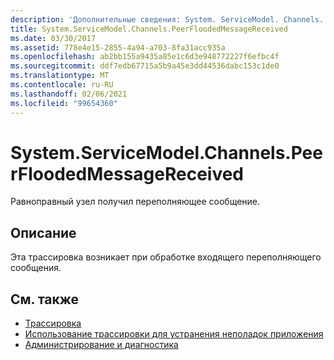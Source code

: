 ```yaml
---
description: 'Дополнительные сведения: System. ServiceModel. Channels. Пирфлудедмессажерецеивед'
title: System.ServiceModel.Channels.PeerFloodedMessageReceived
ms.date: 03/30/2017
ms.assetid: 778e4e15-2855-4a94-a703-8fa31acc935a
ms.openlocfilehash: ab2bb155a9435a85e1c6d3e948772227f6efbc4f
ms.sourcegitcommit: ddf7edb67715a5b9a45e3dd44536dabc153c1de0
ms.translationtype: MT
ms.contentlocale: ru-RU
ms.lasthandoff: 02/06/2021
ms.locfileid: "99654360"
---
```

# <a name="systemservicemodelchannelspeerfloodedmessagereceived"></a>System.ServiceModel.Channels.PeerFloodedMessageReceived

Равноправный узел получил переполняющее сообщение.  
  
## <a name="description"></a>Описание  

 Эта трассировка возникает при обработке входящего переполняющего сообщения.  
  
## <a name="see-also"></a>См. также

- [Трассировка](index.md)
- [Использование трассировки для устранения неполадок приложения](using-tracing-to-troubleshoot-your-application.md)
- [Администрирование и диагностика](../index.md)

